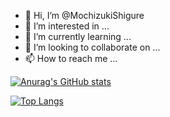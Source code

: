 - 👋 Hi, I’m @MochizukiShigure
- 👀 I’m interested in ...
- 🌱 I’m currently learning ...
- 💞️ I’m looking to collaborate on ...
- 📫 How to reach me ...

<!---
MochizukiShigure/MochizukiShigure is a ✨ special ✨ repository because its `README.md` (this file) appears on your GitHub profile.
You can click the Preview link to take a look at your changes.
--->
[![Anurag's GitHub stats](https://github-readme-stats.vercel.app/api?username=MochizukiShigure&bg_color=30,e96443,904e95&title_color=fff&text_color=fff)](https://github.com/anuraghazra/github-readme-stats)

[![Top Langs](https://github-readme-stats.vercel.app/api/top-langs/?username=MochizukiShigure&bg_color=30,e96443,904e95&title_color=fff&text_color=fff=compact)](https://github.com/anuraghazra/github-readme-stats)
